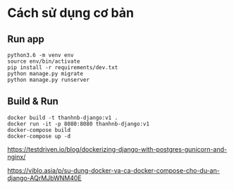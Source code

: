 # Cách sử dụng cơ bản

## Run app
```
python3.6 -m venv env
source env/bin/activate
pip install -r requirements/dev.txt
python manage.py migrate
python manage.py runserver
```

## Build & Run 
```
docker build -t thanhnb-django:v1 .
docker run -it -p 8080:8080 thanhnb-django:v1
docker-compose build
docker-compose up -d
```

https://testdriven.io/blog/dockerizing-django-with-postgres-gunicorn-and-nginx/

https://viblo.asia/p/su-dung-docker-va-ca-docker-compose-cho-du-an-django-AQrMJbWNM40E
